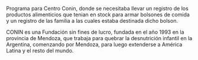 
Programa para Centro Conin, donde se necesitaba llevar un registro de los productos alimenticios que tenian en stock para armar bolsones de comida y un registro de las familia a las cuales estaba destinada dicho bolson.

CONIN es una Fundación sin fines de lucro, fundada en el año 1993 en la provincia de Mendoza, que trabaja para quebrar la desnutrición infantil en la Argentina, comenzando por Mendoza, para luego extenderse a América Latina y el resto del mundo.
